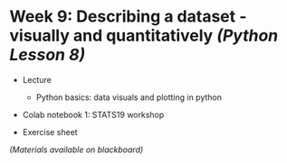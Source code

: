 # Week 9: Describing a dataset - visually and quantitatively *(Python Lesson 8)*

-   Lecture

    -   Python basics: data visuals and plotting in python

-   Colab notebook 1: STATS19 workshop

-   Exercise sheet

*(Materials available on blackboard)*
